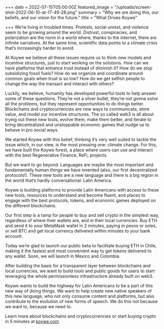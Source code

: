 +++
date = 2022-07-15T05:00:00Z
featured_image = "/uploads/screen-shot-2022-06-10-at-17-49-28.png"
summary = "Why we are doing this, our beliefs, and our vision for the future."
title = "What Drives Koywe"

+++
We’re living in troubled times. Protests, social unrest, and violence seem to be growing around the world. Distrust, conspiracies, and polarization are the norm in a world where, thanks to the internet, there are infinite narratives. At the same time, scientific data points to a climate crisis that’s increasingly harder to avoid.

At Koywe we believe all these issues require us to think new models and incentive structures, just to start working on the solutions. How can we have platforms that enhance trust instead of diminish it? How do we stop subsidizing fossil fuels? How do we organize and coordinate around common goals when trust is so low? How do we get selfish people to change the way the transact and interact with others?

Luckily, we believe, humanity has developed powerful tools to help answer some of these questions. They’re not a silver bullet, they’re not gonna solve all the problems, but they represent opportunities to do things better. Blockchains and cryptocurrencies are new ways to communicate, store value, and model our incentive structures. The so called web3 is all about trying out these new tools, evolve them, make them better, and iterate to bring decentralized and unstoppable economic games that nudge us to behave in pro social ways.

We started Koywe with this belief, thinking it’s very well suited to tackle the issue which, in our view, is the most pressing one: climate change. For this, we have built the Koywe forest, a place where users can use and interact with the best Regenerative Finance, ReFi, projects.

But we want to go beyond. Languages are maybe the most important and fundamentally human things we have invented (also, our first decentralized protocols!). These new tools are a new language and there is a big region in the world that’s hardly conversational: Latin America.

Koywe is building platforms to provide Latin Americans with access to these new tools, resources to understand and become fluent, and places to engage with the best protocols, tokens, and economic games deployed on the different blockchains.

Our first step is a ramp for people to buy and sell crypto in the simplest way, regardless of where their wallets are, and in their local currencies. Buy ETH and send it to your MetaMask wallet in 2 minutes, paying in pesos or soles, or sell BTC and get local currency delivered within minutes to your bank account.

Today we’re glad to launch our public beta to facilitate buying ETH in Chile, making it the fastest and most convenient way to get tokens delivered to any wallet. Soon, we will launch in Mexico and Colombia.

After building the basis for a transparent layer between blockchains and local currencies, we want to build tools and public goods for users to start leveraging the whole permissionless infrastructure already built on web3.

Koywe wants to build the highway for Latin Americans to be a part of this new way of doing things. We want to help create new native speakers of this new language, who not only consume content and platforms, but also contribute to the evolution of new forms of speech. We do this not because we want to, because we need to.

Learn more about blockchains and cryptocurrencies or start buying crypto in 5 minutes at [koywe.com](http://rampa.koywe.com)